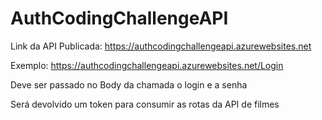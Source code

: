 # AuthCodingChallengeAPI

Link da API Publicada: https://authcodingchallengeapi.azurewebsites.net

Exemplo: https://authcodingchallengeapi.azurewebsites.net/Login

Deve ser passado no Body da chamada o login e a senha

Será devolvido um token para consumir as rotas da API de filmes

